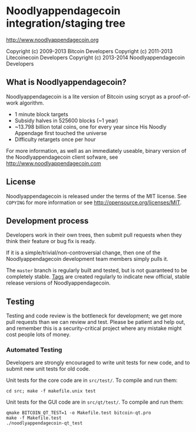 Noodlyappendagecoin integration/staging tree
================================

http://www.noodlyappendagecoin.org

Copyright (c) 2009-2013 Bitcoin Developers
Copyright (c) 2011-2013 Litecoinecoin Developers
Copyright (c) 2013-2014 Noodlyappendagecoin Developers

What is Noodlyappendagecoin?
----------------

Noodlyappendagecoin is a lite version of Bitcoin using scrypt as a proof-of-work algorithm.
 - 1 minute block targets
 - Subsidy halves in 525600 blocks (~1 year)
 - ~13.798 billion total coins, one for every year since His Noodly Appendage first touched the universe
 - Difficulty retargets once per hour

For more information, as well as an immediately useable, binary version of
the Noodlyappendagecoin client sofware, see http://www.noodlyappendagecoin.com

License
-------

Noodlyappendagecoin is released under the terms of the MIT license. See `COPYING` for more
information or see http://opensource.org/licenses/MIT.

Development process
-------------------

Developers work in their own trees, then submit pull requests when they think
their feature or bug fix is ready.

If it is a simple/trivial/non-controversial change, then one of the Noodlyappendagecoin
development team members simply pulls it.

The `master` branch is regularly built and tested, but is not guaranteed to be
completely stable. [Tags](https://github.com/bitcoin/bitcoin/tags) are created
regularly to indicate new official, stable release versions of Noodlyappendagecoin.

Testing
-------

Testing and code review is the bottleneck for development; we get more pull
requests than we can review and test. Please be patient and help out, and
remember this is a security-critical project where any mistake might cost people
lots of money.

### Automated Testing

Developers are strongly encouraged to write unit tests for new code, and to
submit new unit tests for old code.

Unit tests for the core code are in `src/test/`. To compile and run them:

    cd src; make -f makefile.unix test

Unit tests for the GUI code are in `src/qt/test/`. To compile and run them:

    qmake BITCOIN_QT_TEST=1 -o Makefile.test bitcoin-qt.pro
    make -f Makefile.test
    ./noodlyappendagecoin-qt_test

